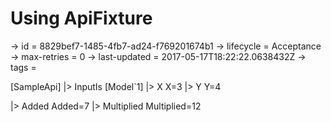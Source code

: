 # Using ApiFixture

-> id = 8829bef7-1485-4fb7-ad24-f769201674b1
-> lifecycle = Acceptance
-> max-retries = 0
-> last-updated = 2017-05-17T18:22:22.0638432Z
-> tags = 

[SampleApi]
|> InputIs
    [Model`1]
    |> X X=3
    |> Y Y=4

|> Added Added=7
|> Multiplied Multiplied=12
~~~
